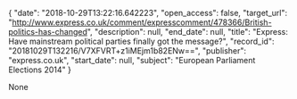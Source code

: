 {
  "date": "2018-10-29T13:22:16.642223", 
  "open_access": false, 
  "target_url": "http://www.express.co.uk/comment/expresscomment/478366/British-politics-has-changed", 
  "description": null, 
  "end_date": null, 
  "title": "Express: Have mainstream political parties finally got the message?", 
  "record_id": "20181029T132216/V7XFVRT+z1iMEjm1b82ENw==", 
  "publisher": "express.co.uk", 
  "start_date": null, 
  "subject": "European Parliament Elections 2014"
}

None